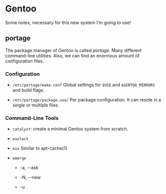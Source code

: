 Gentoo
======

Some notes, necessary for this new system I'm going to use!


portage
-------

The package manager of Gentoo is called *portage*.  Many different command-line
utilities.  Also, we can find an enormous amount of configuration files.


### Configuration

 - `/etc/portage/make.conf`
   Global settings for `$USE` and `$GENTOO_MIRRORS` and build flags.

 - `/etc/portage/package.use/`
   Per package configuration.  It can reside in a single or multiple files.

### Command-Line Tools

 - `catalyst`:  create a minimal Gentoo system from scratch.
 - `eselect`
 - `eix`
   Similar to apt-cache(1)


 - `emerge`
   * -a, --ask

   * -N, --new
   * -u
